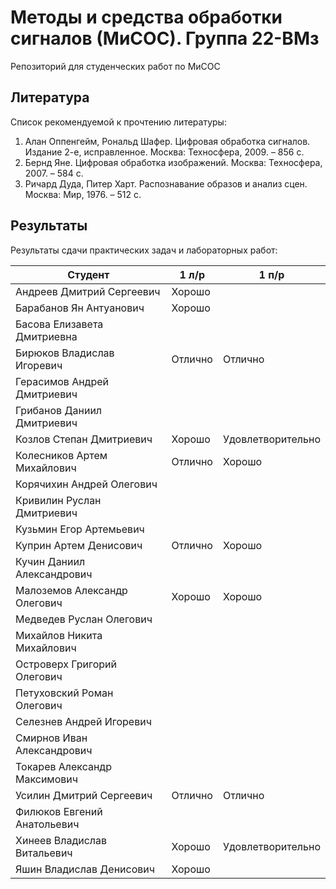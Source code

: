 # Методы и средства обработки сигналов (МиСОС). Группа 22-ВМз
Репозиторий для студенческих работ по МиСОС

Литература
----------
Список рекомендуемой к прочтению литературы:
1. Алан Оппенгейм, Рональд Шафер. Цифровая обработка сигналов. Издание 2-е, исправленное. Москва: Техносфера, 2009. – 856 с.
2. Бернд Яне. Цифровая обработка изображений. Москва: Техносфера, 2007. – 584 с.
3. Ричард Дуда, Питер Харт. Распознавание образов и анализ сцен. Москва: Мир, 1976. – 512 с.

Результаты
----------

Результаты сдачи практических задач и лабораторных работ:

| Студент                       |       1 л/р       |       1 п/р       |
| ----------------------------- | ----------------- | ----------------- |
| Андреев Дмитрий Сергеевич     | Хорошо            |                   |
| Барабанов Ян Антуанович       | Хорошо            |                   |
| Басова Елизавета Дмитриевна   |                   |                   |
| Бирюков Владислав Игоревич    | Отлично           | Отлично           |
| Герасимов Андрей Дмитриевич   |                   |                   |
| Грибанов Даниил Дмитриевич    |                   |                   |
| Козлов Степан Дмитриевич      | Хорошо            | Удовлетворительно |
| Колесников Артем Михайлович   | Отлично           | Хорошо            |
| Корячихин Андрей Олегович     |                   |                   |
| Кривилин Руслан Дмитриевич    |                   |                   |
| Кузьмин Егор Артемьевич       |                   |                   |
| Куприн Артем Денисович        | Отлично           | Хорошо            |
| Кучин Даниил Александрович    |                   |                   |
| Малоземов Александр Олегович  | Хорошо            | Хорошо            |
| Медведев Руслан Олегович      |                   |                   |
| Михайлов Никита Михайлович    |                   |                   |
| Островерх Григорий Олегович   |                   |                   |
| Петуховский Роман Олегович    |                   |                   |
| Селезнев Андрей Игоревич      |                   |                   |
| Смирнов Иван Александрович    |                   |                   |
| Токарев Александр Максимович  |                   |                   |
| Усилин Дмитрий Сергеевич      | Отлично           | Отлично           |
| Филюков Евгений Анатольевич   |                   |                   |
| Хинеев Владислав Витальевич   | Хорошо            | Удовлетворительно |
| Яшин Владислав Денисович      | Хорошо            |                   |
